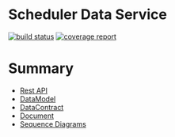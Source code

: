 # Scheduler Data Service

[![build status](https://git.sami.int.thomsonreuters.com/compass/cta-jobmanager/badges/master/build.svg)](https://git.sami.int.thomsonreuters.com/compass/cta-jobmanager/commits/master)
[![coverage report](https://git.sami.int.thomsonreuters.com/compass/cta-jobmanager/badges/master/coverage.svg)](https://git.sami.int.thomsonreuters.com/compass/cta-jobmanager/commits/master)

# Summary
* [Rest API](RESTAPI.md)
* [DataModel](DATAMODEL.md)
* [DataContract](DATACONTRACT.md)
* [Document](DOCUMENTATION.md)
* [Sequence Diagrams](https://www.lucidchart.com/documents/edit/4f14c5e7-a957-4099-902a-3b3a9e196b69)
